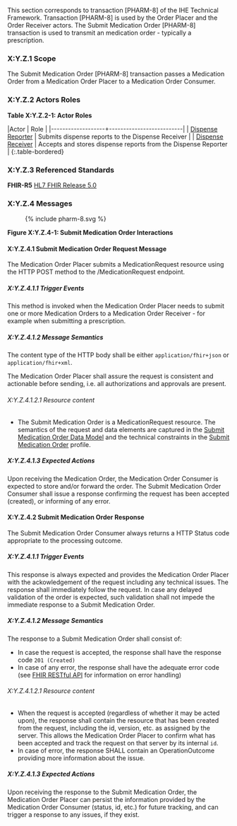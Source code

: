 This section corresponds to transaction [PHARM-8] of the IHE Technical Framework. Transaction [PHARM-8] is used by the Order Placer and the Order Receiver actors. The Submit Medication Order [PHARM-8] transaction is used to transmit an medication order - typically a prescription.

### X:Y.Z.1 Scope

The Submit Medication Order [PHARM-8] transaction passes a Medication Order from a Medication Order Placer to a Medication Order Consumer.

### X:Y.Z.2 Actors Roles

**Table X:Y.Z.2-1: Actor Roles**

|Actor | Role |
|-------------------+--------------------------|
| [Dispense Reporter](actors-transactions.html#dispense-reporter) | Submits dispense reports to the Dispense Receiver |
| [Dispense Receiver](actors-transactions.html#dispense-receiver) | Accepts and stores dispense reports from the Dispense Reporter |
{:.table-bordered}

### X:Y.Z.3 Referenced Standards

**FHIR-R5** [HL7 FHIR Release 5.0](http://www.hl7.org/FHIR/R5)

### X:Y.Z.4 Messages

<figure>
{% include pharm-8.svg %}
</figure>


**Figure X:Y.Z.4-1: Submit Medication Order Interactions**

#### X:Y.Z.4.1 Submit Medication Order Request Message
The Medication Order Placer submits a MedicationRequest resource using the HTTP POST method to the /MedicationRequest endpoint.

##### X:Y.Z.4.1.1 Trigger Events

This method is invoked when the Medication Order Placer needs to submit one or more Medication Orders to a Medication Order Receiver - for example when submitting a prescription. 

##### X:Y.Z.4.1.2 Message Semantics

The content type of the HTTP body shall be either `application/fhir+json` or `application/fhir+xml`.

The Medication Order Placer shall assure the request is consistent and actionable before sending, i.e. all authorizations and approvals are present. 

###### X:Y.Z.4.1.2.1 Resource content

* The Submit Medication Order is a MedicationRequest resource.
The semantics of the request and data elements are captured in the [Submit Medication Order Data Model](StructureDefinition-MedicationOrderModel.html) and the technical constraints in the [Submit Medication Order](StructureDefinition-SubmitMedicationOrder.html) profile.


##### X:Y.Z.4.1.3 Expected Actions
Upon receiving the Medication Order, the Medication Order Consumer is expected to store and/or forward the order.
The Submit Medication Order Consumer shall issue a response confirming the request has been accepted (created), or informing of any error. 




#### X:Y.Z.4.2 Submit Medication Order Response
The Submit Medication Order Consumer always returns a HTTP Status code appropriate to the processing outcome.

##### X:Y.Z.4.1.1 Trigger Events

This response is always expected and provides the Medication Order Placer with the ackowledgement of the request including any technical issues.
The response shall immediately follow the request.
In case any delayed validation of the order is expected, such validation shall not impede the immediate response to a Submit Medication Order.


##### X:Y.Z.4.1.2 Message Semantics

The response to a Submit Medication Order shall consist of:
* In case the request is accepted, the response shall have the response code `201 (Created)`
* In case of any error, the response shall have the adequate error code (see [FHIR RESTful API](https://hl7.org/fhir/R5/http.html) for information on error handling)


###### X:Y.Z.4.1.2.1 Resource content

* When the request is accepted (regardless of whether it may be acted upon), the response shall contain the resource that has been created from the request, including the id, version, etc. as assigned by the server. This allows the Medication Order Placer to confirm what has been accepted and track the request on that server by its internal `id`.
* In case of error, the response SHALL contain an OperationOutcome providing more information about the issue.

##### X:Y.Z.4.1.3 Expected Actions
Upon receiving the response to the Submit Medication Order, the Medication Order Placer can persist the information provided by the Medication Order Consumer (status, id, etc.) for future tracking, and can trigger a response to any issues, if they exist.